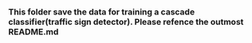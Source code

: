 ### This folder save the data for training a cascade classifier(traffic sign detector). Please refence the outmost README.md